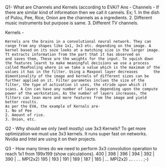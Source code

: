 Q1- What are Channels and Kernels (according to EVA)?
Ans - 
  Channels -
    If there are similar kind of information then we call it cannels.
    Ex; 1. In the dish of Pulou, Pee, Rice, Onion are the channels as a ingredients.
        2. Different music instruments but purpose is same.
        3. Different TV channels.
  
  Kernels - 
    
    Kernels are the brains in a convolutional neural network. They can range from any shapes like 1x1, 3x3 etc. depending on the image. A     kernel based on its soze looks at a matching size in the larger image. Tt extracts information from the part that it has observed on       and saves them, These are the weights for the input. To squish down the features learnt to make meaningful decisions we use a process     called MaxPooling where in we take a value which is the maximum of the values it has in the filter. Using a Maxpool layer decreases       the dimentionality of the image and kernels of different sizes can be further applied on it. Filter parametes inclues the size of the     filter, the type of activation it uses, the stride upon which it scans. A Cnn can have any number of layers depending upon the compute     power of the workstation, As the number of layers increases, the filters can lean more and more features from the image and yield         better results.
    As per the EVA, the example of Kernals are-
    1. No of Pee
    2. Amount of rice.
    3. Onion, etc.
Q2 - Why should we only (well mostly) use 3x3 Kernels?
     To get more optimization we must use 3x3 kernels. It runs super fast on networks. Nvidia and Intel are using it on their projects.

Q3 - How many times do we need to perform 3x3 convolution operation to reach 1x1 from 199x199 (show calculations).
     400 | 398 | 396 | 394 | 392 | 390 | ... MP(2x2)
     195 | 193 | 191 | 189 | 187 | 185 | ... MP(2x2)
     ...
     .
     .
     .
     .
      ;-)
     
     
